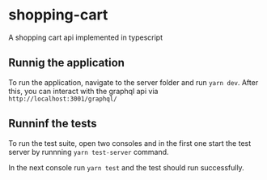 # shopping-cart

A shopping cart api implemented in typescript

## Runnig the application

To run the application, navigate to the server folder and run `yarn dev`.
After this, you can interact with the graphql api via `http://localhost:3001/graphql/`

## Runninf the tests

To run the test suite, open two consoles and in the first one start the test server by
runnning `yarn test-server` command.

In the next console run `yarn test` and the test should run successfully.
